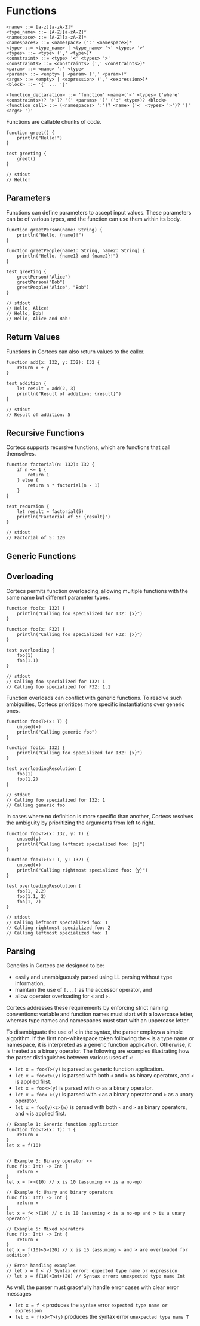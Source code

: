 # Functions

```bnf
<name> ::= [a-z][a-zA-Z]*
<type_name> ::= [A-Z][a-zA-Z]*
<namespace> ::= [A-Z][a-zA-Z]*
<namespaces> ::= <namespace> (':' <namespace>)*
<type> ::= <type_name> | <type_name> '<' <types> '>'
<types> ::= <type> (',' <type>)*
<constraint> ::= <type> '<' <types> '>'
<constraints> ::= <constraints> (',' <constraints>)*
<param> ::= <name> ':' <type>
<params> ::= <empty> | <param> (',' <param>)*
<args> ::= <empty> | <expression> (',' <expression>)*
<block> ::= '{' ... '}'

<function_declaration> ::= 'function' <name>('<' <types> ('where' <constraints>)? '>')? '(' <params> ')' (':' <type>)? <block>
<function_call> ::= (<namespaces> ':')? <name> ('<' <types> '>')? '(' <args> ')'
```

Functions are callable chunks of code.

```cortecs
function greet() {
    println("Hello!")
}

test greeting {
    greet()
}

// stdout
// Hello!
```

## Parameters

Functions can define parameters to accept input values. These parameters can be of various types, and the function can use them within its body.

```cortecs
function greetPerson(name: String) {
    println("Hello, {name}!")
}

function greetPeople(name1: String, name2: String) {
    println("Hello, {name1} and {name2}!")
}

test greeting {
    greetPerson("Alice")
    greetPerson("Bob")
    greetPeople("Alice", "Bob")
}

// stdout
// Hello, Alice!
// Hello, Bob!
// Hello, Alice and Bob!
```

## Return Values

Functions in Cortecs can also return values to the caller.

```cortecs
function add(x: I32, y: I32): I32 {
    return x + y
}

test addition {
    let result = add(2, 3)
    println("Result of addition: {result}")
}

// stdout
// Result of addition: 5
```

## Recursive Functions

Cortecs supports recursive functions, which are functions that call themselves. 

```cortecs
function factorial(n: I32): I32 {
    if n <= 1 {
        return 1
    } else {
        return n * factorial(n - 1)
    }
}

test recursion {
    let result = factorial(5)
    println("Factorial of 5: {result}")
}

// stdout
// Factorial of 5: 120
```

## Generic Functions



## Overloading

Cortecs permits function overloading, allowing multiple functions with the same name but different parameter types.

```cortecs
function foo(x: I32) {
    println("Calling foo specialized for I32: {x}")
}

function foo(x: F32) {
    println("Calling foo specialized for F32: {x}")
}

test overloading {
    foo(1)
    foo(1.1)
}

// stdout
// Calling foo specialized for I32: 1
// Calling foo specialized for F32: 1.1
```

Function overloads can conflict with generic functions. To resolve such ambiguities, Cortecs prioritizes more specific instantiations over generic ones.

```cortecs
function foo<T>(x: T) {
    unused(x)
    println("Calling generic foo")
}

function foo(x: I32) {
    println("Calling foo specialized for I32: {x}")
}

test overloadingResolution {
    foo(1)
    foo(1.2)
}

// stdout
// Calling foo specialized for I32: 1
// Calling generic foo
```

In cases where no definition is more specific than another, Cortecs resolves the ambiguity by prioritizing the arguments from left to right.

```cortecs
function foo<T>(x: I32, y: T) {
    unused(y)
    println("Calling leftmost specialized foo: {x}")
}

function foo<T>(x: T, y: I32) {
    unused(x)
    println("Calling rightmost specialized foo: {y}")
}

test overloadingResolution {
    foo(1, 2.2)
    foo(1.1, 2)
    foo(1, 2)
}

// stdout
// Calling leftmost specialized foo: 1
// Calling rightmost specialized foo: 2
// Calling leftmost specialized foo: 1
```

## Parsing

Generics in Cortecs are designed to be:
* easily and unambiguously parsed using LL parsing without type information,
* maintain the use of `[...]` as the accessor operator, and
* allow operator overloading for `<` and `>`. 

Cortecs addresses these requirements by enforcing strict naming conventions: variable and function names must start with a lowercase letter, whereas type names and namespaces must start with an uppercase letter.

To disambiguate the use of `<` in the syntax, the parser employs a simple algorithm. If the first non-whitespace token following the `<` is a type name or namespace, it is interpreted as a generic function application. Otherwise, it is treated as a binary operator. The following are examples illustrating how the parser distinguishes between various uses of `<`:

* `let x = foo<T>(y)` is parsed as generic function application.
* `let x = foo<t>(y)` is parsed with both `<` and `>` as binary operators, and `<` is applied first.
* `let x = foo<>(y)` is parsed with `<>` as a binary operator.
* `let x = foo< >(y)` is parsed with `<` as a binary operator and `>` as a unary operator.
* `let x = foo(y)<z>(w)` is parsed with both `<` and `>` as binary operators, and `<` is applied first.

```cortecs
// Example 1: Generic function application
function foo<T>(x: T): T {
    return x
}
let x = f(10)


// Example 3: Binary operator <>
func f(x: Int) -> Int {
    return x
}
let x = f<>(10) // x is 10 (assuming <> is a no-op)

// Example 4: Unary and binary operators
func f(x: Int) -> Int {
    return x
}
let x = f< >(10) // x is 10 (assuming < is a no-op and > is a unary operator)

// Example 5: Mixed operators
func f(x: Int) -> Int {
    return x
}
let x = f(10)<5>(20) // x is 15 (assuming < and > are overloaded for addition)

// Error handling examples
// let x = f < // Syntax error: expected type name or expression
// let x = f(10)<Int>(20) // Syntax error: unexpected type name Int
```

As well, the parser must gracefully handle error cases with clear error messages

* `let x = f <` produces the syntax error `expected type name or expression`
* `let x = f(x)<T>(y)` produces the syntax error `unexpected type name T`